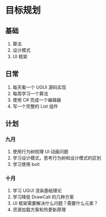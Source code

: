 # 目标规划

## 基础

1. 算法
2. 设计模式
3. UI 框架

## 日常

1. 每天看一个 UGUI 源码实现
2. 每周学习一个算法
3. 使用 C# 完成一个编辑器
4. 写一个完整的 List 组件

## 计划

### 九月

1. 使用行为树梳理 UI 动画问题
2. 学习设计模式，思考行为树和设计模式的区别
3. 学习使用 bolt

### 十月

1. 学习 UGUI 渲染基础理论
2. 学习降低 DrawCall 的几种方案
3. UI 框架需要解决什么问题？需要什么元素？
4. 资源加载方案和热更新原理


